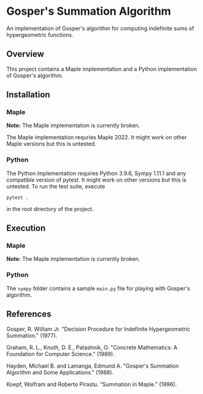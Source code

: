 # Gosper's Summation Algorithm
An implementation of Gosper's algorithm for computing indefinite sums of hypergeometric functions. 

## Overview
This project contains a Maple implementation and a Python implementation of Gosper's algorithm.

## Installation

### Maple

**Note:**
The Maple implementation is currently broken.

The Maple implementation requries Maple 2022. It might work on other Maple versions but this is untested.

### Python
The Python implementation requires Python 3.9.6, Sympy 1.11.1 and any compatible version of pytest. It might work on other versions but this is untested. To run the test suite, execute
```
pytest .
```
in the root directory of the project.

## Execution

### Maple

**Note:**
The Maple implementation is currently broken.

### Python

The `sympy` folder contains a sample `main.py` file for playing with Gosper's algorithm. 

## References

Gosper, R. William Jr. "Decision Procedure for Indefinite Hypergeometric Summation." (1977).

Graham, R. L., Knuth, D. E., Patashnik, O. "Concrete Mathematics: A Foundation for Computer Science." (1989).

Hayden, Michael B. and Lamanga, Edmund A. "Gosper's Summation Algorithm and Some Applications." (1988).

Koepf, Wolfram and Roberto Pirastu. “Summation in Maple.” (1996).
